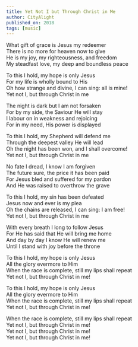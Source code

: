 ```yaml
---
title: Yet Not I but Through Christ in Me
author: CityAlight
published_on: 2018
tags: [music]
---
```


What gift of grace is Jesus my redeemer   
There is no more for heaven now to give   
He is my joy, my righteousness, and freedom   
My steadfast love, my deep and boundless peace   
   
To this I hold, my hope is only Jesus   
For my life is wholly bound to His   
Oh how strange and divine, I can sing: all is mine!   
Yet not I, but through Christ in me   
   
The night is dark but I am not forsaken   
For by my side, the Saviour He will stay   
I labour on in weakness and rejoicing   
For in my need, His power is displayed   
   
To this I hold, my Shepherd will defend me   
Through the deepest valley He will lead   
Oh the night has been won, and I shall overcome!   
Yet not I, but through Christ in me   
   
No fate I dread, I know I am forgiven   
The future sure, the price it has been paid   
For Jesus bled and suffered for my pardon   
And He was raised to overthrow the grave   
   
To this I hold, my sin has been defeated   
Jesus now and ever is my plea   
Oh the chains are released, I can sing: I am free!   
Yet not I, but through Christ in me   
   
With every breath I long to follow Jesus   
For He has said that He will bring me home   
And day by day I know He will renew me   
Until I stand with joy before the throne   
   
To this I hold, my hope is only Jesus   
All the glory evermore to Him   
When the race is complete, still my lips shall repeat   
Yet not I, but through Christ in me!   
   
To this I hold, my hope is only Jesus   
All the glory evermore to Him   
When the race is complete, still my lips shall repeat   
Yet not I, but through Christ in me!   
   
When the race is complete, still my lips shall repeat   
Yet not I, but through Christ in me!   
Yet not I, but through Christ in me!   
Yet not I, but through Christ in me!   